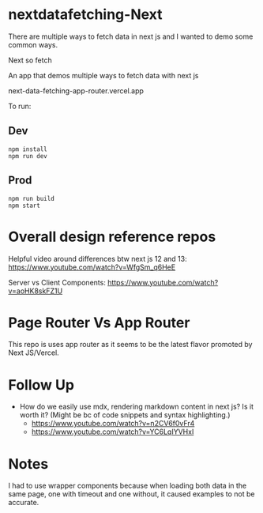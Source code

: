 # nextdatafetching-Next

There are multiple ways to fetch data in next js and I wanted to demo some common ways.


Next so fetch

An app that demos multiple ways to fetch data with next js

next-data-fetching-app-router.vercel.app

To run:


## Dev

```
npm install
npm run dev
```

## Prod

```
npm run build
npm start
```

# Overall design reference repos
Helpful video around differences btw next js 12 and 13:
https://www.youtube.com/watch?v=WfgSm_q6HeE

Server vs Client Components:
https://www.youtube.com/watch?v=aoHK8skFZ1U

# Page Router Vs App Router

This repo is uses app router as it seems to be the latest flavor promoted by Next JS/Vercel.


# Follow Up
- How do we easily use mdx, rendering markdown content in next js? Is it worth it? (Might
be bc of code snippets and syntax highlighting.)
    - https://www.youtube.com/watch?v=n2CV6f0vFr4
    - https://www.youtube.com/watch?v=YC6LqIYVHxI


# Notes
I had to use wrapper components because when loading both data in the same page, one with timeout and one without, it caused examples to not be accurate.
